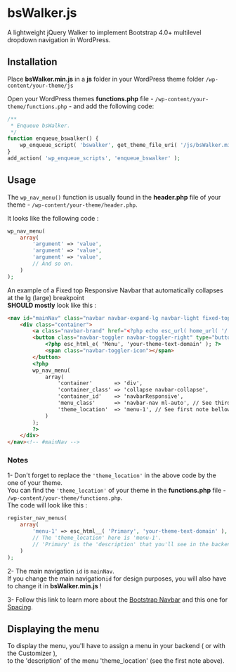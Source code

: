 # bsWalker.js
A lightweight jQuery Walker to implement Bootstrap 4.0+ multilevel dropdown navigation in WordPress.

## Installation

Place **bsWalker.min.js** in a **js** folder in your WordPress theme folder `/wp-content/your-theme/js`

Open your WordPress themes **functions.php** file - `/wp-content/your-theme/functions.php` - and add the following code:

```php
/**
 * Enqueue bsWalker.
 */
function enqueue_bswalker() {
    wp_enqueue_script( 'bswalker', get_theme_file_uri( '/js/bsWalker.min.js' ), array( 'jquery' ), filemtime( get_theme_file_path( '/js/bsWalker.min.js' ) ), true );
}
add_action( 'wp_enqueue_scripts', 'enqueue_bswalker' );
```

## Usage

The `wp_nav_menu()` function is usually found in the **header.php** file of your theme - `/wp-content/your-theme/header.php`.

It looks like the following code :

```php
wp_nav_menu(
    array(
        'argument' => 'value',
        'argument' => 'value',
        'argument' => 'value',
        // And so on.
    )
);
```

An example of a Fixed top Responsive Navbar that automatically collapses at the lg (large) breakpoint  
**SHOULD mostly** look like this :

```html
<nav id="mainNav" class="navbar navbar-expand-lg navbar-light fixed-top" role="navigation">
    <div class="container">
        <a class="navbar-brand" href="<?php echo esc_url( home_url( '/' ) ); ?>" rel="home"><?php bloginfo( 'name' ); ?></a>
        <button class="navbar-toggler navbar-toggler-right" type="button" data-toggle="collapse" data-target="#navbarResponsive" aria-controls="navbarResponsive" aria-expanded="false" aria-label="Toggle navigation">
            <?php esc_html_e( 'Menu', 'your-theme-text-domain' ); ?>
            <span class="navbar-toggler-icon"></span>
        </button>
        <?php
        wp_nav_menu(
            array(
                'container'       => 'div',
                'container_class' => 'collapse navbar-collapse',
                'container_id'    => 'navbarResponsive',
                'menu_class'      => 'navbar-nav ml-auto', // See third note bellow (Spacing).
                'theme_location'  => 'menu-1', // See first note bellow.
            )
        );
        ?>
    </div>
</nav><!-- #mainNav -->
```

### Notes

1- Don't forget to replace the `'theme_location'` in the above code by the one of your theme.  
You can find the `'theme_location'` of your theme in the **functions.php** file - `/wp-content/your-theme/functions.php`.  
The code will look like this :
```php
register_nav_menus(
    array(
        'menu-1' => esc_html__( 'Primary', 'your-theme-text-domain' ),
        // The 'theme_location' here is 'menu-1'.
        // 'Primary' is the 'description' that you'll see in the backend.
    )
);
```
2- The main navigation `id` is `mainNav`.  
If you change the main navigation`id` for design purposes, you will also have to change it in **bsWalker.min.js** !

3- Follow this link to learn more about the [Bootstrap Navbar](https://getbootstrap.com/docs/4.3/components/navbar/) and this one for [Spacing](https://getbootstrap.com/docs/4.3/utilities/spacing/).

## Displaying the menu

To display the menu, you'll have to assign a menu in your backend ( or with the Customizer ),  
to the 'description' of the menu 'theme_location' (see the first note above).

